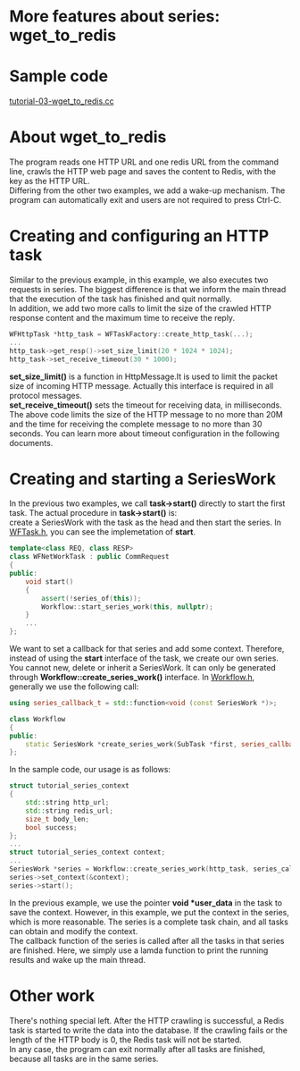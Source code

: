 # More features about series: wget\_to\_redis

# Sample code

[tutorial-03-wget\_to\_redis.cc](/tutorial/tutorial-03-wget_to_redis.cc)

# About wget\_to\_redis

The program reads one HTTP URL and one redis URL from the command line, crawls the HTTP web page and saves the content to Redis, with the key as the HTTP URL.   
Differing from the other two examples, we add a wake-up mechanism. The program can automatically exit and users are not required to press Ctrl-C.

# Creating and configuring an HTTP task

Similar to the previous example, in this example, we also executes two requests in series. The biggest difference is that we inform the main thread that the execution of the task has finished and quit normally.   
In addition, we add two more calls to limit the size of the crawled HTTP response content and the maximum time to receive the reply.

~~~cpp
WFHttpTask *http_task = WFTaskFactory::create_http_task(...);
...
http_task->get_resp()->set_size_limit(20 * 1024 * 1024);
http_task->set_receive_timeout(30 * 1000);
~~~

**set\_size\_limit()** is a function in HttpMessage.It is used to limit the packet size of incoming HTTP message. Actually this interface is required in all protocol messages.   
**set\_receive\_timeout()** sets the timeout for receiving data, in milliseconds.   
The above code limits the size of the HTTP message to no more than 20M and the time for receiving the complete message to no more than 30 seconds. You can learn more about timeout configuration in the following documents.

# Creating and starting a SeriesWork

In the previous two examples, we call **task->start()** directly to start the first task. The actual procedure in **task->start()** is:   
create a SeriesWork with the task as the head and then start the series. In [WFTask.h](/src/factory/WFTask.h), you can see the implemetation of **start**.

~~~cpp
template<class REQ, class RESP>
class WFNetWorkTask : public CommRequest
{
public:
    void start()
    {
        assert(!series_of(this));
        Workflow::start_series_work(this, nullptr);
    }
    ...
};
~~~

We want to set a callback for that series and add some context. Therefore, instead of using the **start** interface of the task, we create our own series.   
You cannot new, delete or inherit a SeriesWork. It can only be generated through  **Workflow::create\_series\_work()** interface. In [Workflow.h](/src/factory/Workflow.h), 
generally we use the following call:

~~~cpp
using series_callback_t = std::function<void (const SeriesWork *)>;

class Workflow
{
public:
    static SeriesWork *create_series_work(SubTask *first, series_callback_t callback);
};
~~~

In the sample code, our usage is as follows:

~~~cpp
struct tutorial_series_context
{
    std::string http_url;
    std::string redis_url;
    size_t body_len;
    bool success;
};
...
struct tutorial_series_context context;
...
SeriesWork *series = Workflow::create_series_work(http_task, series_callback);
series->set_context(&context);
series->start();
~~~

In the previous example, we use the pointer **void \*user\_data** in the task to save the context. However, in this example, we put the context in the series, which is more reasonable. The series is a complete task chain, and all tasks can obtain and modify the context.   
The callback function of the series is called after all the tasks in that series are finished. Here, we simply use a lamda function to print the running results and wake up the main thread.

# Other work

There's nothing special left. After the HTTP crawling is successful, a Redis task is started to write the data into the database. If the crawling fails or the length of the HTTP body is 0, the Redis task will not be started.   
In any case, the program can exit normally after all tasks are finished, because all tasks are in the same series.
